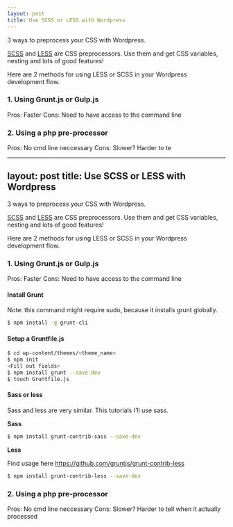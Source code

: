 ```yaml
---
layout: post
title: Use SCSS or LESS with Wordpress
---
```


<div class="message">
3 ways to preprocess your CSS with Wordpress.
</div>

[SCSS](http://sass-lang.com/) and [LESS](http://lesscss.org/) are CSS preprocessors. Use them and get CSS variables, nesting and lots of good features!

Here are 2 methods for using LESS or SCSS in your Wordpress development flow.

### 1. Using Grunt.js or Gulp.js

Pros: Faster
Cons: Need to have access to the command line


### 2. Using a php pre-processor

Pros: No cmd line neccessary
Cons: Slower? Harder to te




---
layout: post
title: Use SCSS or LESS with Wordpress
---

<div class="message">
3 ways to preprocess your CSS with Wordpress.
</div>

[SCSS](http://sass-lang.com/) and [LESS](http://lesscss.org/) are CSS preprocessors. Use them and get CSS variables, nesting and lots of good features!

Here are 2 methods for using LESS or SCSS in your Wordpress development flow.

### 1. Using Grunt.js or Gulp.js

Pros: Faster
Cons: Need to have access to the command line


#### Install Grunt

Note: this command might require sudo, because it installs grunt globally.

```bash
$ npm install -g grunt-cli
```


#### Setup a Gruntfile.js

```bash
$ cd wp-content/themes/<theme_name>
$ npm init
<Fill out fields>
$ npm install grunt --save-dev
$ touch Gruntfile.js
```

#### Sass or less

Sass and less are very similar. This tutorials I’ll use sass.

**Sass**

```bash
$ npm install grunt-contrib-sass --save-dev
```

**Less**

Find usage here https://github.com/gruntjs/grunt-contrib-less
```bash
$ npm install grunt-contrib-less --save-dev
```


### 2. Using a php pre-processor

Pros: No cmd line neccessary
Cons: Slower? Harder to tell when it actually processed



